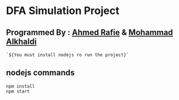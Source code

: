 # DFA Simulation Project

## Programmed By : [Ahmed Rafie](https://www.facebook.com/Ahmed.Rafie65) & [Mohammad Alkhaldi](https://www.facebook.com/profile.php?id=100012163270514)
```
`${You must install nodejs ro run the project}`
```
## nodejs commands
```
npm install
npm start
```
